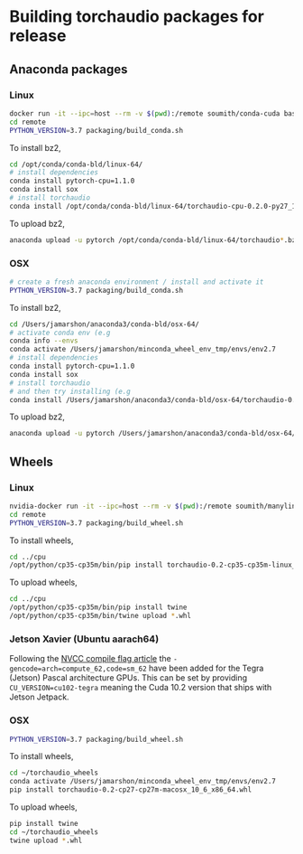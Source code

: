 # Building torchaudio packages for release

## Anaconda packages

### Linux

```bash
docker run -it --ipc=host --rm -v $(pwd):/remote soumith/conda-cuda bash
cd remote
PYTHON_VERSION=3.7 packaging/build_conda.sh
```

To install bz2,

```bash
cd /opt/conda/conda-bld/linux-64/
# install dependencies
conda install pytorch-cpu=1.1.0
conda install sox
# install torchaudio
conda install /opt/conda/conda-bld/linux-64/torchaudio-cpu-0.2.0-py27_1.tar.bz2
```

To upload bz2,

```bash
anaconda upload -u pytorch /opt/conda/conda-bld/linux-64/torchaudio*.bz2
```

### OSX

```bash
# create a fresh anaconda environment / install and activate it
PYTHON_VERSION=3.7 packaging/build_conda.sh
```

To install bz2,

```bash
cd /Users/jamarshon/anaconda3/conda-bld/osx-64/
# activate conda env (e.g
conda info --envs
conda activate /Users/jamarshon/minconda_wheel_env_tmp/envs/env2.7
# install dependencies
conda install pytorch-cpu=1.1.0
conda install sox
# install torchaudio
# and then try installing (e.g
conda install /Users/jamarshon/anaconda3/conda-bld/osx-64/torchaudio-0.2.0-py27_1.tar.bz2
```

To upload bz2,

```bash
anaconda upload -u pytorch /Users/jamarshon/anaconda3/conda-bld/osx-64/torchaudio*.bz2
```

## Wheels

### Linux

```bash
nvidia-docker run -it --ipc=host --rm -v $(pwd):/remote soumith/manylinux-cuda90:latest bash
cd remote
PYTHON_VERSION=3.7 packaging/build_wheel.sh
```

To install wheels,

```bash
cd ../cpu
/opt/python/cp35-cp35m/bin/pip install torchaudio-0.2-cp35-cp35m-linux_x86_64.whl
```

To upload wheels,

```bash
cd ../cpu
/opt/python/cp35-cp35m/bin/pip install twine
/opt/python/cp35-cp35m/bin/twine upload *.whl
```

### Jetson Xavier (Ubuntu aarach64)

Following the [NVCC compile flag article](https://arnon.dk/tag/nvcc-flags/) the `-gencode=arch=compute_62,code=sm_62`
have been added for the Tegra (Jetson) Pascal architecture GPUs. This can be set by providing `CU_VERSION=cu102-tegra`
meaning the Cuda 10.2 version that ships with Jetson Jetpack.

### OSX

```bash
PYTHON_VERSION=3.7 packaging/build_wheel.sh
```

To install wheels,

```bash
cd ~/torchaudio_wheels
conda activate /Users/jamarshon/minconda_wheel_env_tmp/envs/env2.7
pip install torchaudio-0.2-cp27-cp27m-macosx_10_6_x86_64.whl
```

To upload wheels,

```bash
pip install twine
cd ~/torchaudio_wheels
twine upload *.whl
```
